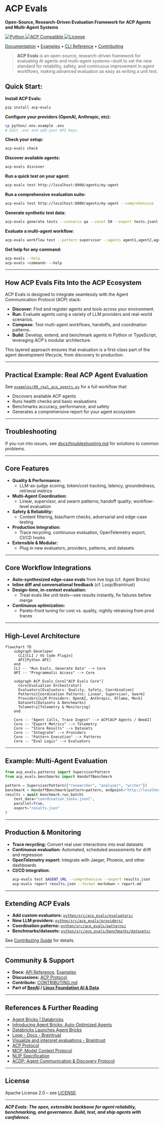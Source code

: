 <p align="center">

# ACP Evals

**Open-Source, Research-Driven Evaluation Framework for ACP Agents and Multi-Agent Systems**

<a href="https://www.python.org">
  <img src="https://img.shields.io/badge/Python-3.11+-blue.svg" alt="Python" />
</a>
<a href="https://agentcommunicationprotocol.dev">
  <img src="https://img.shields.io/badge/ACP-Compatible-green.svg" alt="ACP Compatible" />
</a>
<a href="https://opensource.org/licenses/Apache-2.0">
  <img src="https://img.shields.io/badge/License-Apache%202.0-blue.svg" alt="License" />
</a>

<br/>

<a href="./python/docs">Documentation</a> • 
<a href="./python/examples">Examples</a> • 
<a href="#command-line-interface">CLI Reference</a> • 
<a href="./python/CONTRIBUTING.md">Contributing</a>

</p>


> **ACP Evals** is an open-source, research-driven framework for evaluating AI agents and multi-agent systems—built to set the new standard for reliability, safety, and continuous improvement in agent workflows, making advanced evaluation as easy as writing a unit test.


## Quick Start:

**Install ACP Evals:**
```bash
pip install acp-evals
```

**Configure your providers (OpenAI, Anthropic, etc):**
```bash
cp python/.env.example .env
# Edit .env and add your API keys
```

**Check your setup:**
```bash
acp-evals check
```

**Discover available agents:**
```bash
acp-evals discover
```

**Run a quick test on your agent:**
```bash
acp-evals test http://localhost:8000/agents/my-agent
```

**Run a comprehensive evaluation suite:**
```bash
acp-evals test http://localhost:8000/agents/my-agent --comprehensive
```

**Generate synthetic test data:**
```bash
acp-evals generate tests --scenario qa --count 50 --export tests.jsonl
```

**Evaluate a multi-agent workflow:**
```bash
acp-evals workflow test --pattern supervisor --agents agent1,agent2,agent3 --task "Research and summarize AI trends"
```

**Get help for any command:**
```bash
acp-evals --help
acp-evals <command> --help
```

---

## How ACP Evals Fits Into the ACP Ecosystem

ACP Evals is designed to integrate seamlessly with the Agent Communication Protocol (ACP) stack:

- **Discover:** Find and register agents and tools across your environment.
- **Run:** Evaluate agents using a variety of LLM providers and real-world scenarios.
- **Compose:** Test multi-agent workflows, handoffs, and coordination patterns.
- **Build:** Develop, extend, and benchmark agents in Python or TypeScript, leveraging ACP's modular architecture.

This layered approach ensures that evaluation is a first-class part of the agent development lifecycle, from discovery to production.

---

## Practical Example: Real ACP Agent Evaluation

See [`examples/09_real_acp_agents.py`](examples/09_real_acp_agents.py) for a full workflow that:
- Discovers available ACP agents
- Runs health checks and basic evaluations
- Benchmarks accuracy, performance, and safety
- Generates a comprehensive report for your agent ecosystem

---

## Troubleshooting

If you run into issues, see [docs/troubleshooting.md](docs/troubleshooting.md) for solutions to common problems.

---

## Core Features

- **Quality & Performance:**
  - LLM-as-judge scoring, token/cost tracking, latency, groundedness, retrieval metrics
- **Multi-Agent Coordination:**
  - Linear, supervisor, and swarm patterns; handoff quality; workflow-level evaluation
- **Safety & Reliability:**
  - Content filtering, bias/harm checks, adversarial and edge-case testing
- **Production Integration:**
  - Trace recycling, continuous evaluation, OpenTelemetry export, CI/CD hooks
- **Extensible & Modular:**
  - Plug in new evaluators, providers, patterns, and datasets

---

## Core Workflow Integrations

- **Auto-synthesized edge-case evals** from live logs (cf. Agent Bricks)
- **Inline diff and conversational feedback** (cf. Loop/Braintrust)
- **Design-time, in-context evaluation:**
  - Treat evals like unit tests—see results instantly, fix failures before merge
- **Continuous optimization:**
  - Pareto-front tuning for cost vs. quality, nightly retraining from prod traces

---

## High-Level Architecture

```mermaid
flowchart TD
    subgraph Developer
      CLI[CLI / VS Code Plugin]
      API[Python API]
    end
    CLI -- "Run Evals, Generate Data" --> Core
    API -- "Programmatic Access" --> Core

    subgraph ACP_Evals_Core["ACP Evals Core"]
      Core[Evaluation Orchestrator]
      Evaluators[Evaluators: Quality, Safety, Coordination]
      Patterns[Coordination Patterns: Linear, Supervisor, Swarm]
      Providers[LLM Providers: OpenAI, Anthropic, Ollama, Mock]
      Datasets[Datasets & Benchmarks]
      Telemetry[Telemetry & Monitoring]
    end

    Core -- "Agent Calls, Trace Ingest" --> ACP[ACP Agents / BeeAI]
    Core -- "Export Metrics" --> Telemetry
    Core -- "Store Results" --> Datasets
    Core -- "Integrate" --> Providers
    Core -- "Pattern Execution" --> Patterns
    Core -- "Eval Logic" --> Evaluators
```

---

## Example: Multi-Agent Evaluation

```python
from acp_evals.patterns import SupervisorPattern
from acp_evals.benchmarks import HandoffBenchmark

pattern = SupervisorPattern(["researcher", "analyzer", "writer"])
benchmark = HandoffBenchmark(pattern=pattern, endpoint="http://localhost:8000")
results = await benchmark.run_batch(
    test_data="coordination_tasks.jsonl",
    parallel=True,
    export="results.json"
)
```

---

## Production & Monitoring

- **Trace recycling:** Convert real user interactions into eval datasets
- **Continuous evaluation:** Automated, scheduled assessments for drift and regression
- **OpenTelemetry export:** Integrate with Jaeger, Phoenix, and other dashboards
- **CI/CD integration:**
  ```bash
  acp-evals test $AGENT_URL --comprehensive --export results.json
  acp-evals report results.json --format markdown > report.md
  ```

---

## Extending ACP Evals

- **Add custom evaluators:** [`python/src/acp_evals/evaluators/`](./python/src/acp_evals/evaluators/)
- **New LLM providers:** [`python/src/acp_evals/providers/`](./python/src/acp_evals/providers/)
- **Coordination patterns:** [`python/src/acp_evals/patterns/`](./python/src/acp_evals/patterns/)
- **Benchmarks/datasets:** [`python/src/acp_evals/benchmarks/datasets/`](./python/src/acp_evals/benchmarks/datasets/)

See [Contributing Guide](./python/CONTRIBUTING.md) for details.

---

## Community & Support

- **Docs:** [API Reference](./python/docs/), [Examples](./python/examples/)
- **Discussions:** [ACP Protocol](https://github.com/i-am-bee/beeai-platform/discussions/284)
- **Contribute:** [CONTRIBUTING.md](./python/CONTRIBUTING.md)
- **Part of [BeeAI](https://github.com/i-am-bee) / [Linux Foundation AI & Data](https://lfaidata.foundation/)**

---

## References & Further Reading

- [Agent Bricks | Databricks](https://www.databricks.com/product/artificial-intelligence/agent-bricks)
- [Introducing Agent Bricks: Auto-Optimized Agents](https://www.databricks.com/blog/introducing-agent-bricks?utm_source=chatgpt.com)
- [Databricks Launches Agent Bricks](https://www.databricks.com/company/newsroom/press-releases/databricks-launches-agent-bricks-new-approach-building-ai-agents?utm_source=chatgpt.com)
- [Loop - Docs - Braintrust](https://www.braintrust.dev/docs/guides/loop)
- [Visualize and interpret evaluations - Braintrust](https://www.braintrust.dev/docs/guides/evals/interpret?utm_source=chatgpt.com)
- [ACP Protocol](https://agentcommunicationprotocol.dev)
- [MCP: Model Context Protocol](https://www.anthropic.com/news/model-context-protocol)
- [NLIP Specification](https://github.com/nlip-project/documents/blob/main/NLIP%5FSpecification.pdf)
- [ACDP: Agent Communication & Discovery Protocol](https://github.com/zerocmd/acdp/blob/main/ACDP.md)

---

## License

Apache License 2.0 – see [LICENSE](./LICENSE).

---

**_ACP Evals: The open, extensible backbone for agent reliability, benchmarking, and governance. Build, test, and ship agents with confidence._**
